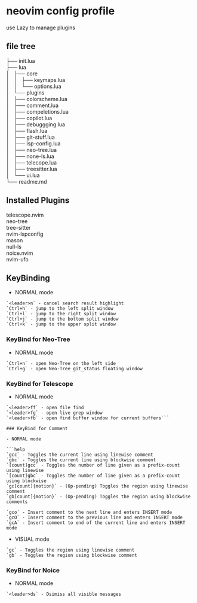 # neovim config profile

use Lazy to manage plugins

## file tree

├── init.lua<br>
├── lua<br>
│   ├── core<br>
│   │   ├── keymaps.lua<br>
│   │   └── options.lua<br>
│   └── plugins<br>
│   ├── colorscheme.lua<br>
│   ├── comment.lua<br>
│   ├── compeletions.lua<br>
│   ├── copilot.lua<br>
│   ├── debuggging.lua<br>
│   ├── flash.lua<br>
│   ├── git-stuff.lua<br>
│   ├── lsp-config.lua<br>
│   ├── neo-tree.lua<br>
│   ├── none-ls.lua<br>
│   ├── telecope.lua<br>
│   ├── treesitter.lua<br>
│   └── ui.lua<br>
└── readme.md

## Installed Plugins

telescope.nvim<br>
neo-tree<br>
tree-sitter<br>
nvim-lspconfig<br>
mason<br>
null-ls<br>
noice.nvim<br>
nvim-ufo

## KeyBinding

- NORMAL mode

```help
`<leader>n` - cancel search result highlight
`Ctrl+h` - jump to the left split window
`Ctrl+l` - jump to the right split window
`Ctrl+j` - jump to the bottom split window
`Ctrl+k` - jump to the upper split window
```

### KeyBind for Neo-Tree

- NORMAL mode

```help
`Ctrl+n` - open Neo-Tree on the left side
`Ctrl+g` - open Neo-Tree git_status floating window
```

### KeyBind for Telescope

- NORMAL mode

```help
`<leader>ff` - open file find
`<leader>fg` - open live grep window
`<leader>fb` - open find buffer window for current buffers```

### KeyBind for Comment

- NORMAL mode

```help
`gcc` - Toggles the current line using linewise comment
`gbc` - Toggles the current line using blockwise comment
`[count]gcc` - Toggles the number of line given as a prefix-count using linewise
`[count]gbc` - Toggles the number of line given as a prefix-count using blockwise
`gc[count]{motion}` - (Op-pending) Toggles the region using linewise comment
`gb[count]{motion}` - (Op-pending) Toggles the region using blockwise comments
```

```help
`gco` - Insert comment to the next line and enters INSERT mode
`gcO` - Insert comment to the previous line and enters INSERT mode
`gcA` - Insert comment to end of the current line and enters INSERT mode
```

- VISUAL mode

```help
`gc` - Toggles the region using linewise comment
`gb` - Toggles the region using blockwise comment
```

### KeyBind for Noice

- NORMAL mode

```help
`<leader>ds` - Dsimiss all visible messages
```
